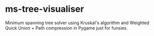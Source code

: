 # ms-tree-visualiser
Minimum spanning tree solver using Kruskal's algorithm and Weighted Quick Union + Path compression in Pygame just for funsies.
